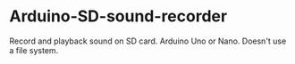 # Arduino-SD-sound-recorder
Record and playback sound on SD card. Arduino Uno or Nano.
Doesn't use a file system.
